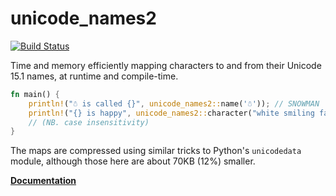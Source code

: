 # unicode_names2

[![Build Status](https://travis-ci.org/ProgVal/unicode_names2.png)](https://travis-ci.org/ProgVal/unicode_names2)

Time and memory efficiently mapping characters to and from their
Unicode 15.1 names, at runtime and compile-time.

```rust
fn main() {
    println!("☃ is called {}", unicode_names2::name('☃')); // SNOWMAN
    println!("{} is happy", unicode_names2::character("white smiling face")); // ☺
    // (NB. case insensitivity)
}
```

The maps are compressed using similar tricks to Python's `unicodedata`
module, although those here are about 70KB (12%) smaller.

[**Documentation**](https://docs.rs/unicode_names2)
